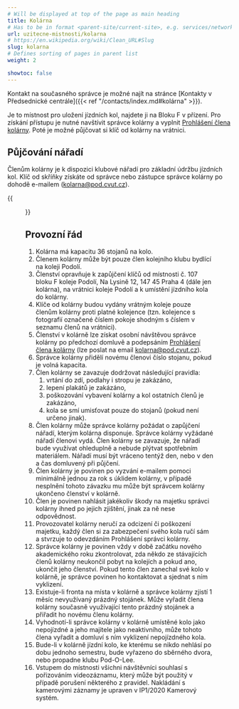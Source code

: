 ```yaml
---
# Will be displayed at top of the page as main heading
title: Kolárna
# Has to be in format <parent-site/current-site>, e.g. services/network (notice missing slash at the beginning)
url: uzitecne-mistnosti/kolarna
# https://en.wikipedia.org/wiki/Clean_URL#Slug
slug: kolarna
# Defines sorting of pages in parent list
weight: 2

showtoc: false
---
```


Kontakt na současného správce je možné najít na stránce [Kontakty v Předsednické centrále]({{< ref "/contacts/index.md#kolárna" >}}).

Je to místnost pro uložení jízdních kol, najdete ji na Bloku F v přízení. Pro získání přístupu je nutné navštívit správce kolárny a vyplnit [Prohlášení člena kolárny](https://wiki.pod.cvut.cz/_media/kolej/mistnosti/prohlaseni_clena_kolarny_2021.pdf). Poté je možné půjčovat si klíč od kolárny na vrátnici.

## Půjčování nářadí

Členům kolárny je k dispozici klubové nářadí pro základní údržbu jízdních kol. Klíč od skříňky získáte od správce nebo zástupce správce kolárny po dohodě e-mailem (<kolarna@pod.cvut.cz>).

{{<figure src="bike-room.jpg" alt="Bike room">}}

## Provozní řád

1. Kolárna má kapacitu 36 stojanů na kolo.
2. Členem kolárny může být pouze člen kolejního klubu bydlící na koleji Podolí. 
3. Členství opravňuje k zapůjčení klíčů od místnosti č. 107 bloku F koleje Podolí, Na Lysině 12, 147 45 Praha 4 (dále jen kolárna), na vrátnici koleje Podolí a k umístění jízdního kola do kolárny.
4. Klíče od kolárny budou vydány vrátným koleje pouze členům kolárny proti platné kolejence (tzn. kolejence s fotografií označené číslem pokoje shodným s číslem v seznamu členů na vrátnici).
5. Členství v kolárně lze získat osobní návštěvou správce kolárny po předchozí domluvě a podepsáním [Prohlášení člena kolárny](https://wiki.pod.cvut.cz/_media/kolej/mistnosti/prohlaseni_clena_kolarny_2021.pdf) (lze poslat na email <kolarna@pod.cvut.cz>).
6. Správce kolárny přidělí novému členovi číslo stojanu, pokud je volná kapacita.
7. Člen kolárny se zavazuje dodržovat následující pravidla:
    1. vrtání do zdí, podlahy i stropu je zakázáno,
    2. lepení plakátů je zakázáno,
    3. poškozování vybavení kolárny a kol ostatních členů je zakázáno,
    4. kola se smí umisťovat pouze do stojanů (pokud není určeno jinak).
8. Člen kolárny může správce kolárny požádat o zapůjčení nářadí, kterým kolárna disponuje. Správce kolárny vyžádané nářadí členovi vydá. Člen kolárny se zavazuje, že nářadí bude využívat ohleduplně a nebude plýtvat spotřebním materiálem. Nářadí musí být vráceno tentýž den, nebo v den a čas domluvený při půjčení.
9. Člen kolárny je povinen po vyzvání e-mailem pomoci minimálně jednou za rok s úklidem kolárny, v případě nesplnění tohoto závazku mu může být správcem kolárny ukončeno členství v kolárně.
10. Člen je povinen nahlásit jakékoliv škody na majetku správci kolárny ihned po jejich zjištění, jinak za ně nese odpovědnost.
11. Provozovatel kolárny neručí za odcizení či poškození majetku, každý člen si za zabezpečení svého kola ručí sám a stvrzuje to odevzdáním Prohlášení správci kolárny.
12. Správce kolárny je povinen vždy v době začátku nového akademického roku zkontrolovat, zda někdo ze stávajících členů kolárny neukončil pobyt na kolejích a pokud ano, ukončit jeho členství. Pokud tento člen zanechal své kolo v kolárně, je správce povinen ho kontaktovat a sjednat s ním vyklizení.
13. Existuje-li fronta na místa v kolárně a správce kolárny zjistí 1 měsíc nevyužívaný prázdný stojánek. Může vyřadit člena kolárny současně využívající tento prázdný stojánek a přiřadit ho novému členu kolárny.
14. Vyhodnotí-li správce kolárny v kolárně umístěné kolo jako nepojízdné a jeho majitele jako neaktivního, může tohoto člena vyřadit a domluví s ním vyklizení nepojízdného kola.
15. Bude-li v kolárně jízdní kolo, ke kterému se nikdo nehlásí po dobu jednoho semestru, bude vyřazeno do sběrného dvora, nebo propadne klubu Pod-O-Lee.
16. Vstupem do místnosti všichni návštěvníci souhlasí s pořizováním videozáznamu, který může být použitý v případě porušení některého z pravidel. Nakládání s kamerovými záznamy je upraven v IP1/2020 Kamerový systém.
